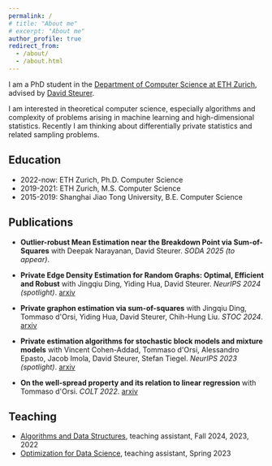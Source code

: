 ```yaml
---
permalink: /
# title: "About me"
# excerpt: "About me"
author_profile: true
redirect_from: 
  - /about/
  - /about.html
---
```


I am a PhD student in the [Department of Computer Science at ETH Zurich](https://inf.ethz.ch), advised by [David Steurer](https://www.dsteurer.org).

I am interested in theoretical computer science, especially algorithms and complexity of problems arising in machine learning and high-dimensional statistics.
Recently I am thinking about differentially private statistics and related sampling problems.

## Education

- 2022-now: ETH Zurich, Ph.D. Computer Science
- 2019-2021: ETH Zurich, M.S. Computer Science
- 2015-2019: Shanghai Jiao Tong University, B.E. Computer Science


## Publications
- **Outlier-robust Mean Estimation near the Breakdown Point via Sum-of-Squares** with Deepak Narayanan, David Steurer. *SODA 2025 (to appear)*.

- **Private Edge Density Estimation for Random Graphs: Optimal, Efficient and Robust** with Jingqiu Ding, Yiding Hua, David Steurer. *NeurIPS 2024 (spotlight)*. [arxiv](https://arxiv.org/abs/2405.16663)

- **Private graphon estimation via sum-of-squares** with Jingqiu Ding, Tommaso d'Orsi, Yiding Hua, David Steurer, Chih-Hung Liu. *STOC 2024*. [arxiv](https://arxiv.org/abs/2403.12213)

- **Private estimation algorithms for stochastic block models and mixture models** with Vincent Cohen-Addad, Tommaso d'Orsi, Alessandro Epasto, Jacob Imola, David Steurer, Stefan Tiegel. *NeurIPS 2023 (spotlight)*. [arxiv](https://arxiv.org/abs/2301.04822)

- **On the well-spread property and its relation to linear regression** with Tommaso d'Orsi. *COLT 2022*. [arxiv](https://arxiv.org/abs/2206.08092)


## Teaching

- [Algorithms and Data Structures](https://cadmo.ethz.ch/education/lectures/HS23/DA/index.html), teaching assistant, Fall 2024, 2023, 2022
- [Optimization for Data Science](https://ti.inf.ethz.ch/ew/courses/ODS23/index.html), teaching assistant, Spring 2023
